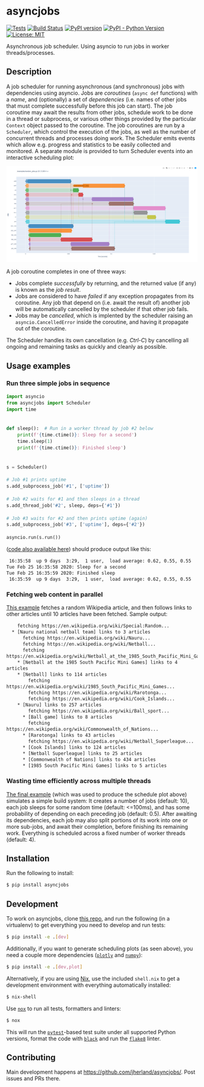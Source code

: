 # asyncjobs

[![Tests](https://github.com/jherland/asyncjobs/workflows/tests/badge.svg)](
https://github.com/jherland/asyncjobs/actions)
[![Build Status](https://travis-ci.org/jherland/asyncjobs.svg?branch=master)](
https://travis-ci.org/jherland/asyncjobs)
[![PyPI version](https://badge.fury.io/py/asyncjobs.svg)](
https://badge.fury.io/py/asyncjobs)
[![PyPI - Python Version](https://img.shields.io/pypi/pyversions/asyncjobs)](
https://pypi.org/project/asyncjobs/)
[![License: MIT](https://img.shields.io/badge/License-MIT-yellow.svg)](
https://opensource.org/licenses/MIT)

Asynchronous job scheduler.
Using asyncio to run jobs in worker threads/processes.

## Description

A job scheduler for running asynchronous (and synchronous) jobs with
dependencies using asyncio. Jobs are _coroutines_ (`async def` functions) with
a _name_, and (optionally) a set of _dependencies_ (i.e. names of other jobs
that must complete successfully before this job can start). The job coroutine
may await the results from other jobs, schedule work to be done in a thread or
subprocess, or various other things provided by the particular `Context` object
passed to the coroutine. The job coroutines are run by a `Scheduler`, which
control the execution of the jobs, as well as the number of concurrent threads
and processes doing work. The Scheduler emits events which allow e.g. progress
and statistics to be easily collected and monitored. A separate module is
provided to turn Scheduler events into an interactive scheduling plot:

![Example schedule plot](
https://github.com/jherland/asyncjobs/raw/master/examples/random_jobs_plot.png)

A job coroutine completes in one of three ways:

 - Jobs complete _successfully_ by returning, and the returned value (if any)
   is known as the _job result_.
 - Jobs are considered to have _failed_ if any exception propagates from its
   coroutine. Any job that depend on (i.e. await the result of) another job
   will be automatically cancelled by the scheduler if that other job fails.
 - Jobs may be _cancelled_, which is implented by the scheduler raising an
   `asyncio.CancelledError` inside the coroutine, and having it propagate out
   of the coroutine.

The Scheduler handles its own cancellation (e.g. _Ctrl-C_) by cancelling all
ongoing and remaining tasks as quickly and cleanly as possible.

## Usage examples

### Run three simple jobs in sequence

```python
import asyncio
from asyncjobs import Scheduler
import time


def sleep():  # Run in a worker thread by job #2 below
    print(f'{time.ctime()}: Sleep for a second')
    time.sleep(1)
    print(f'{time.ctime()}: Finished sleep')


s = Scheduler()

# Job #1 prints uptime
s.add_subprocess_job('#1', ['uptime'])

# Job #2 waits for #1 and then sleeps in a thread
s.add_thread_job('#2', sleep, deps={'#1'})

# Job #3 waits for #2 and then prints uptime (again)
s.add_subprocess_job('#3', ['uptime'], deps={'#2'})

asyncio.run(s.run())
```

([code also available here](
https://github.com/jherland/asyncjobs/blob/master/examples/simple_usage.py))
should produce output like this:

```
 16:35:58  up 9 days  3:29,  1 user,  load average: 0.62, 0.55, 0.55
Tue Feb 25 16:35:58 2020: Sleep for a second
Tue Feb 25 16:35:59 2020: Finished sleep
 16:35:59  up 9 days  3:29,  1 user,  load average: 0.62, 0.55, 0.55
```

### Fetching web content in parallel

[This example](
https://github.com/jherland/asyncjobs/blob/master/examples/random_wikipedia.py)
fetches a random Wikipedia article, and then follows links to other articles
until 10 articles have been fetched. Sample output:

```
    fetching https://en.wikipedia.org/wiki/Special:Random...
  * [Nauru national netball team] links to 3 articles
      fetching https://en.wikipedia.org/wiki/Nauru...
      fetching https://en.wikipedia.org/wiki/Netball...
      fetching https://en.wikipedia.org/wiki/Netball_at_the_1985_South_Pacific_Mini_Games...
    * [Netball at the 1985 South Pacific Mini Games] links to 4 articles
    * [Netball] links to 114 articles
        fetching https://en.wikipedia.org/wiki/1985_South_Pacific_Mini_Games...
        fetching https://en.wikipedia.org/wiki/Rarotonga...
        fetching https://en.wikipedia.org/wiki/Cook_Islands...
    * [Nauru] links to 257 articles
        fetching https://en.wikipedia.org/wiki/Ball_sport...
      * [Ball game] links to 8 articles
        fetching https://en.wikipedia.org/wiki/Commonwealth_of_Nations...
      * [Rarotonga] links to 43 articles
        fetching https://en.wikipedia.org/wiki/Netball_Superleague...
      * [Cook Islands] links to 124 articles
      * [Netball Superleague] links to 25 articles
      * [Commonwealth of Nations] links to 434 articles
      * [1985 South Pacific Mini Games] links to 5 articles
```

### Wasting time efficiently across multiple threads

[The final example](
https://github.com/jherland/asyncjobs/blob/master/examples/random_jobs.py)
(which was used to produce the schedule plot above) simulates a simple build
system: It creates a number of jobs (default: 10), each job sleeps for some
random time (default: <=100ms), and has some probability of depending on each
preceding job (default: 0.5). After awaiting its dependencies, each job may
also split portions of its work into one or more sub-jobs, and await their
completion, before finishing its remaining work. Everything is scheduled
across a fixed number of worker threads (default: 4).

## Installation

Run the following to install:

```bash
$ pip install asyncjobs
```

## Development

To work on asyncjobs, clone [this repo](https://github.com/jherland/asyncjobs/),
and run the following (in a virtualenv) to get everything you need to develop
and run tests:

```bash
$ pip install -e .[dev]
```

Additionally, if you want to generate scheduling plots (as seen above), you
need a couple more dependencies ([`plotly`](https://plotly.com/python/) and
[`numpy`](https://numpy.org/)):

```bash
$ pip install -e .[dev,plot]
```

Alternatively, if you are using [Nix](https://nixos.org/nix/), use the included
`shell.nix` to get a development environment with everything automatically
installed:

```bash
$ nix-shell
```

Use [`nox`](https://nox.thea.codes/) to run all tests, formatters and linters:

```bash
$ nox
```

This will run the [`pytest`](https://pytest.org)-based test suite under all
supported Python versions, format the code with
[`black`](https://black.readthedocs.io/) and run the
[`flake8`](https://flake8.pycqa.org/) linter.

## Contributing

Main development happens at <https://github.com/jherland/asyncjobs/>.
Post issues and PRs there.
